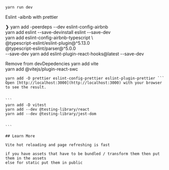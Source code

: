 ```bash
yarn run dev
```

Eslint -aibnb with prettier

❯ yarn add -peerdeps --dev eslint-config-airbnb  
yarn add eslint --save-devinstall eslint --save-dev  
yarn add eslint-config-airbnb-typescript \  
 @typescript-eslint/eslint-plugin@^5.13.0 \
 @typescript-eslint/parser@^5.0.0 \
 --save-dev
yarn add eslint-plugin-react-hooks@latest --save-dev

Remove from devDepedencies
yarn add vite  
yarn add @vitejs/plugin-react-swc

````Prettier
yarn add -D prettier eslint-config-prettier eslint-plugin-prettier ```
Open [http://localhost:3000](http://localhost:3000) with your browser to see the result.


```
yarn add -D vitest  
yarn add --dev @testing-library/react   
yarn add --dev @testing-library/jest-dom   


```

## Learn More

Vite hot reloading and page refreshing is fast

if you have assets that have to be bundled / transform them then put them in the assets
else for static put them in public